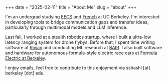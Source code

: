 +++
date = "2025-02-11"
title = "About Me"
slug = "about"
+++

I'm an undergrad studying [EECS][eecs] and [French][ucbfrench] at UC Berkeley. I'm interested in developing tools to bridge communication gaps and transfer ideas, particularly through multimodal models and LLM inference. 

Last fall, I worked at a stealth robotics startup, where I built a ultra-low latency ranging system for drone flybys. Before that, I spent time writing software at [Rivian][rivian] and conducting ML research at [BAIR][bair]. I also built software and hardware for autonomous formula-style electric race cars at [Formula Electric at Berkeley][feb]. 

I enjoy emails, feel free to contribute to this enjoyment via sshashi [at] berkeley [dot] edu.

[eecs]: https://eecs.berkeley.edu/
[ucbfrench]: https://french.berkeley.edu/
[bair]: https://bair.berkeley.edu/
[rivian]: https://rivian.com/
[feb]: https://ev.studentorg.berkeley.edu/